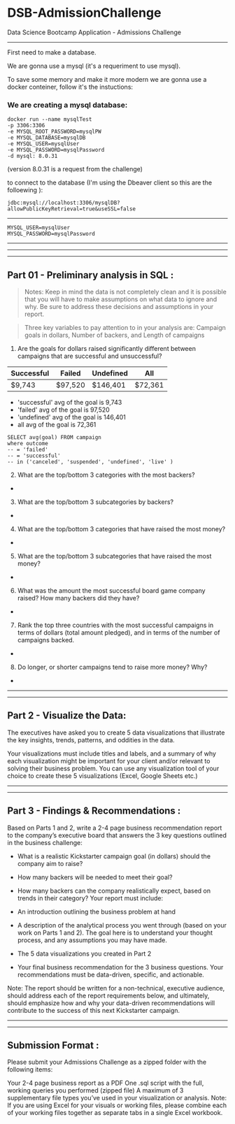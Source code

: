 # DSB-AdmissionChallenge
Data Science Bootcamp Application - Admissions Challenge

---

First need to make a database.

We are gonna use a mysql (it's a requeriment to use mysql).

To save some memory and make it more modern we are gonna use a docker conteiner, follow it's the instuctions:


### We are creating a mysql database:

    docker run --name mysqlTest 
    -p 3306:3306 
    -e MYSQL_ROOT_PASSWORD=mysqlPW 
    -e MYSQL_DATABASE=mysqlDB 
    -e MYSQL_USER=mysqlUser 
    -e MYSQL_PASSWORD=mysqlPassword 
    -d mysql: 8.0.31

(version 8.0.31 is a request from the challenge)

to connect to the database (I'm using the Dbeaver client so this are the folloewing ):

    jdbc:mysql://localhost:3306/mysqlDB?allowPublicKeyRetrieval=true&useSSL=false

---
    MYSQL_USER=mysqlUser 
    MYSQL_PASSWORD=mysqlPassword 

---
---
---
## Part 01 - Preliminary analysis in SQL :

> Notes: Keep in mind the data is not completely clean and it is possible that you will have to make assumptions on what data to ignore and why. Be sure to address these decisions and assumptions in your report.

>Three key variables to pay attention to in your analysis are: Campaign goals in dollars, Number of backers, and Length of campaigns

1. Are the goals for dollars raised significantly different between campaigns that are successful and unsuccessful?

| Successful | Failed   | Undefined | All      |
| --------   | -------  | -------- | -------  |
| $9,743     | $97,520  | $146,401 | $72,361  |


- 'successful' avg of the goal is 9,743
- 'failed' avg of the goal is 97,520
- 'undefined' avg of the goal is 146,401
- all avg of the goal is 72,361


```
SELECT avg(goal) FROM campaign 
where outcome 
-- = 'failed'
-- = 'successful'
-- in ('canceled', 'suspended', 'undefined', 'live' )
```

        

2. What are the top/bottom 3 categories with the most backers? 

- 

3. What are the top/bottom 3 subcategories by backers?

- 

4. What are the top/bottom 3 categories that have raised the most money? 

- 

5. What are the top/bottom 3 subcategories that have raised the most money?

- 

6. What was the amount the most successful board game company raised? 
How many backers did they have?

- 

7. Rank the top three countries with the most successful campaigns in terms of dollars (total amount pledged), and in terms of the number of campaigns backed.

- 

8. Do longer, or shorter campaigns tend to raise more money? Why?

- 

---
---
## Part 2 - Visualize the Data:

The executives have asked you to create 5 data visualizations that illustrate the key insights, trends, patterns, and oddities in the data.

Your visualizations must include titles and labels, and a summary of why each visualization might be important for your client and/or relevant to solving their business problem. You can use any visualization tool of your choice to create these 5 visualizations (Excel, Google Sheets etc.)


---
---
## Part 3 - Findings & Recommendations :

Based on Parts 1 and 2, write a 2-4 page business recommendation report to the company’s executive board that answers the 3 key questions outlined in the business challenge:

- What is a realistic Kickstarter campaign goal (in dollars) should the company aim to raise?
- How many backers will be needed to meet their goal?
- How many backers can the company realistically expect, based on trends in their category?
Your report must include:

- An introduction outlining the business problem at hand
- A description of the analytical process you went through (based on your work on Parts 1 and 2). The goal here is to understand your thought process, and any assumptions you may have made.
- The 5 data visualizations you created in Part 2
- Your final business recommendation for the 3 business questions. Your recommendations must be data-driven, specific, and actionable.

Note: The report should be written for a non-technical, executive audience, should address each of the report requirements below, and ultimately, should emphasize how and why your data-driven recommendations will contribute to the success of this next Kickstarter campaign.

---
---
## Submission Format :

Please submit your Admissions Challenge as a zipped folder with the following items:

Your 2-4 page business report as a PDF
One .sql script with the full, working queries you performed (zipped file)
A maximum of 3 supplementary file types you’ve used in your visualization or analysis.
Note: If you are using Excel for your visuals or working files, please combine each of your working files together as separate tabs in a single Excel workbook.

